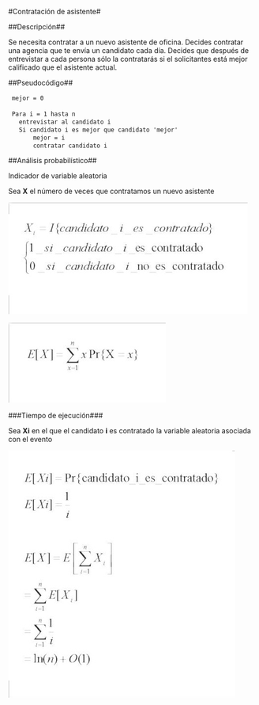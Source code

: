 #Contratación de asistente#


##Descripción##

Se necesita contratar a un nuevo asistente de oficina. Decides contratar una agencia que te envía un candidato cada día. Decides que después de entrevistar a cada persona sólo la contratarás si el solicitantes está mejor calificado que el asistente actual.

##Pseudocódigo##

	
	 mejor = 0

	 Para i = 1 hasta n
	   entrevistar al candidato i
	   Si candidato i es mejor que candidato 'mejor'
	       mejor = i
	       contratar candidato i

##Análisis probabilístico##

Indicador de variable aleatoria

Sea **X** el número de veces que contratamos un nuevo asistente

![ima](markd/c1.jpg)


![ima](markd/c2.jpg)


###Tiempo de ejecución###

Sea **Xi** en el que el candidato **i** es contratado la variable aleatoria asociada con el evento

![ima](markd/c3.jpg)